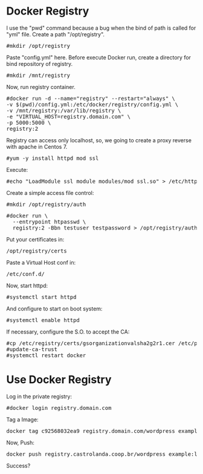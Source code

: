 # Docker Registry

I use the "pwd" command because a bug when the bind of path is called for "yml" file.
Create a path "/opt/registry".
<pre>#mkdir /opt/registry</pre>
Paste "config.yml" here.
Before execute Docker run, create a directory for bind repository of registry.
<pre>#mkdir /mnt/registry</pre>
Now, run registry container.
<pre>#docker run -d --name="registry" --restart="always" \
-v $(pwd)/config.yml:/etc/docker/registry/config.yml \
-v /mnt/registry:/var/lib/registry \
-e "VIRTUAL_HOST=registry.domain.com" \
-p 5000:5000 \
registry:2</pre>
Registry can access only localhost, so, we going to create a proxy reverse with apache in Centos 7.
<pre>#yum -y install httpd mod_ssl</pre>
Execute:
<pre>#echo "LoadModule ssl_module modules/mod_ssl.so" > /etc/httpd/conf.modules.d/00-ssl.conf</pre>
Create a simple access file control:
<pre>#mkdir /opt/registry/auth</pre>
<pre>#docker run \
  --entrypoint htpasswd \
  registry:2 -Bbn testuser testpassword > /opt/registry/auth/htpasswd</pre>
Put your certificates in:
<pre>/opt/registry/certs</pre>
Paste a Virtual Host conf in:</pre>
<pre>/etc/conf.d/</pre>
Now, start httpd:
<pre>#systemctl start httpd</pre>
And configure to start on boot system:
<pre>#systemctl enable httpd</pre>
If necessary, configure the S.O. to accept the CA:
<pre>#cp /etc/registry/certs/gsorganizationvalsha2g2r1.cer /etc/pki/ca-trust/source/anchors/
#update-ca-trust
#systemctl restart docker</pre>

# Use Docker Registry

Log in the private registry:
<pre>#docker login registry.domain.com</pre>

Tag a Image:
<pre>docker tag c92568032ea9 registry.domain.com/wordpress_example:latest</pre>

Now, Push:
<pre>docker push registry.castrolanda.coop.br/wordpress_example:latest</pre>

Success?